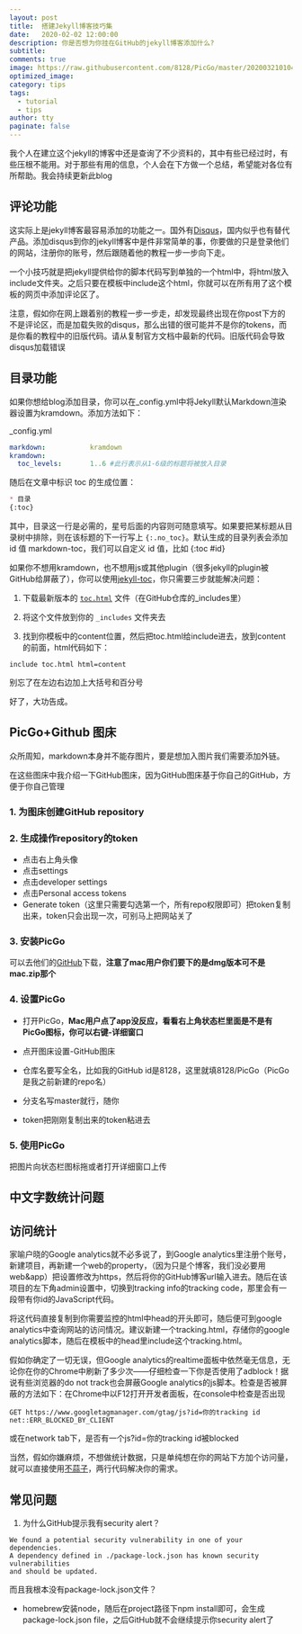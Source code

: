```yaml
---
layout: post
title:  搭建Jekyll博客技巧集
date:   2020-02-02 12:00:00
description: 你是否想为你挂在GitHub的jekyll博客添加什么?
subtitle: 
comments: true
image: https://raw.githubusercontent.com/8128/PicGo/master/20200321010401.png
optimized_image: 
category: tips
tags:
  - tutorial
  - tips
author: tty
paginate: false
---
```




我个人在建立这个jekyll的博客中还是查询了不少资料的，其中有些已经过时，有些压根不能用。对于那些有用的信息，个人会在下方做一个总结，希望能对各位有所帮助。我会持续更新此blog

## 评论功能

这实际上是jekyll博客最容易添加的功能之一。国外有[Disqus](https://disqus.com/)，国内似乎也有替代产品。添加disqus到你的jekyll博客中是件非常简单的事，你要做的只是登录他们的网站，注册你的账号，然后跟随着他的教程一步一步向下走。

一个小技巧就是把jekyll提供给你的脚本代码写到单独的一个html中，将html放入include文件夹。之后只要在模板中include这个html，你就可以在所有用了这个模板的网页中添加评论区了。

注意，假如你在网上跟着别的教程一步一步走，却发现最终出现在你post下方的不是评论区，而是加载失败的disqus，那么出错的很可能并不是你的tokens，而是你看的教程中的旧版代码。请从复制官方文档中最新的代码。旧版代码会导致disqus加载错误

## 目录功能

如果你想给blog添加目录，你可以在_config.yml中将Jekyll默认Markdown渲染器设置为kramdown。添加方法如下：

_config.yml

```yml
markdown:           kramdown
kramdown:
  toc_levels:       1..6 #此行表示从1-6级的标题将被放入目录
```

随后在文章中标识 toc 的生成位置：

```markdown
* 目录
{:toc}
```

其中，目录这一行是必需的，星号后面的内容则可随意填写。如果要把某标题从目录树中排除，则在该标题的下一行写上 `{:.no_toc}`。默认生成的目录列表会添加 id 值 markdown-toc，我们可以自定义 id 值，比如 {:toc #id}



如果你不想用kramdown，也不想用js或其他plugin（很多jekyll的plugin被GitHub给屏蔽了），你可以使用[jekyll-toc](https://github.com/allejo/jekyll-toc)，你只需要三步就能解决问题：

1. 下载最新版本的 [`toc.html`](https://github.com/allejo/jekyll-toc/blob/master/_includes/toc.html) 文件（在GitHub仓库的_includes里）

2. 将这个文件放到你的 `_includes` 文件夹去

3. 找到你模板中的content位置，然后把toc.html给include进去，放到content的前面，html代码如下：
   
```
include toc.html html=content
```
别忘了在左边右边加上大括号和百分号

好了，大功告成。

## PicGo+Github 图床

众所周知，markdown本身并不能存图片，要是想加入图片我们需要添加外链。

在这些图床中我介绍一下GitHub图床，因为GitHub图床基于你自己的GitHub，方便于你自己管理

### 1. 为图床创建GitHub repository

### 2. 生成操作repository的token

- 点击右上角头像
- 点击settings
- 点击developer settings
- 点击Personal access tokens
- Generate token（这里只需要勾选第一个，所有repo权限即可）把token复制出来，token只会出现一次，可别马上把网站关了

### 3. 安装PicGo

可以去他们的[GitHub](https://github.com/Molunerfinn/picgo/releases)下载，**注意了mac用户你们要下的是dmg版本可不是mac.zip那个**

### 4. 设置PicGo

- 打开PicGo，**Mac用户点了app没反应，看看右上角状态栏里面是不是有PicGo图标，你可以右键-详细窗口**
- 点开图床设置-GitHub图床

- 仓库名要写全名，比如我的GitHub id是8128，这里就填8128/PicGo（PicGo是我之前新建的repo名）
- 分支名写master就行，随你
- token把刚刚复制出来的token粘进去

### 5. 使用PicGo

把图片向状态栏图标拖或者打开详细窗口上传

## 中文字数统计问题



## 访问统计

家喻户晓的Google analytics就不必多说了，到Google analytics里注册个账号，新建项目，再新建一个web的property，（因为只是个博客，我们没必要用web&app）把设置修改为https，然后将你的GitHub博客url输入进去。随后在该项目的左下角admin设置中，切换到tracking info的tracking code，那里会有一段带有你id的JavaScript代码。

将这代码直接复制到你需要监控的html中head的开头即可，随后便可到google analytics中查询网站的访问情况。建议新建一个tracking.html，存储你的google analytics脚本，随后在模板中的head里include这个tracking.html。

假如你确定了一切无误，但Google analytics的realtime面板中依然毫无信息，无论你在你的Chrome中刷新了多少次——仔细检查一下你是否使用了adblock！据说有些浏览器的do not track也会屏蔽Google analytics的js脚本。检查是否被屏蔽的方法如下：在Chrome中以F12打开开发者面板，在console中检查是否出现

```
GET https://www.googletagmanager.com/gtag/js?id=你的tracking id
net::ERR_BLOCKED_BY_CLIENT
```

或在network tab下，是否有一个js?id=你的tracking id被blocked

当然，假如你嫌麻烦，不想做统计数据，只是单纯想在你的网站下方加个访问量，就可以直接使用[不蒜子](https://busuanzi.ibruce.info/)，两行代码解决你的需求。

## 常见问题

1. 为什么GitHub提示我有security alert？

```
We found a potential security vulnerability in one of your dependencies.
A dependency defined in ./package-lock.json has known security vulnerabilities 
and should be updated.
```

而且我根本没有package-lock.json文件？

- homebrew安装node，随后在project路径下npm install即可，会生成package-lock.json file，之后GitHub就不会继续提示你security alert了